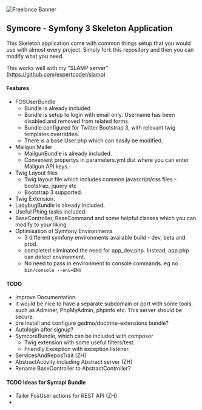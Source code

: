 ![Freelance Banner](https://s3.eu-central-1.amazonaws.com/static.expertcoder.io/github-banner/banner.png)

## Symcore - Symfony 3 Skeleton Application

This Skeleton application come with common things setup that you would use with almost every project.
Simply fork this repository and then you can modify what you need.

This works well with my "SLAMP server" (https://github.com/expertcoder/slamp)

#### Features

* FOSUserBundle
    * Bundle is already included
    * Bundle is setup to login with email only. Username has been disabled and removed from related forms.
    * Bundle configured for Twitter Bootstrap 3, with relevant twig templates overridden.
    * There is a base User.php which can easily be modified.
* Mailgun Mailer
    * MailgunBundle is already included.
    * Convenient propertys in parameters.yml.dist where you can enter Mailgun API keys.
* Twig Layout files
    * Twig layout file which includes common javascript/css files - bootstrap, jquery etc
    * Bootstrap 3 supported.
* Twig Extension.
* LadybugBundle is already included.
* Useful Phing tasks included.
* BaseController, BaseCommand and some helpful classes which you can modify to your liking.
* Optimisation of Symfony Environments
    * 3 different symfony environments available build - dev, beta and prod.
    * completed eliminated the need for app_dev.php. Instead, app.php can detect environment.
    * No need to pass in environment to console commands. eg no ````bin/console --env=ENV````


#### TODO

* Improve Documentation.
* It would be nice to have a separate subdomain or port with some tools, such as Adminer, PhpMyAdmin, phpinfo etc. This server should be secure.
* pre install and configure gedmo/doctrine-extensions bundle?
* Autologin after signup?
* SymcoreBundle, which can be included with composer
    * Twig extension with some useful filters/test.
    * Friendly Exception with exception listener.
* ServicesAndReposTrait (ZH)
* AbstractActivity including Abstract server (ZH)
* Rename BaseController to AbstractController?


#### TODO Ideas for Symapi Bundle
* Tailor FosUser actions for REST API (ZH)
* 
